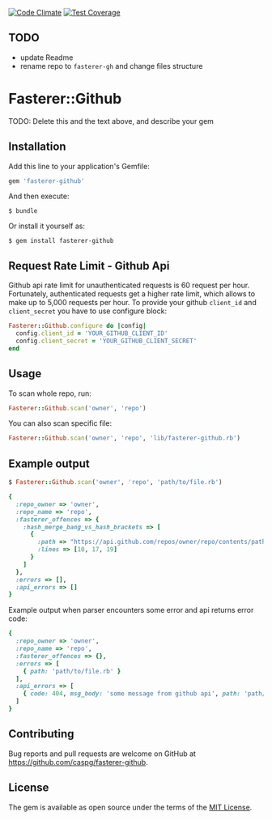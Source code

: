[![Code Climate](https://codeclimate.com/github/caspg/fasterer-github/badges/gpa.svg)](https://codeclimate.com/github/caspg/fasterer-github)
[![Test Coverage](https://codeclimate.com/github/caspg/fasterer-github/badges/coverage.svg)](https://codeclimate.com/github/caspg/fasterer-github/coverage)
## TODO
- update Readme
- rename repo to `fasterer-gh` and change files structure

# Fasterer::Github

TODO: Delete this and the text above, and describe your gem

## Installation

Add this line to your application's Gemfile:

```ruby
gem 'fasterer-github'
```

And then execute:

    $ bundle

Or install it yourself as:

    $ gem install fasterer-github

## Request Rate Limit - Github Api

Github api rate limit for unauthenticated requests is 60 request per hour. Fortunately, authenticated requests get a higher rate limit, which allows to make up to 5,000 requests per hour. To provide your github `client_id` and `client_secret` you have to use configure block:

```ruby
Fasterer::Github.configure do |config|
  config.client_id = 'YOUR_GITHUB_CLIENT_ID'
  config.client_secret = 'YOUR_GITHUB_CLIENT_SECRET'
end
```

## Usage

To scan whole repo, run:
```ruby
Fasterer::Github.scan('owner', 'repo')
```

You can also scan specific file:
```ruby
Fasterer::Github.scan('owner', 'repo', 'lib/fasterer-github.rb')
```

## Example output

```ruby
$ Fasterer::Github.scan('owner', 'repo', 'path/to/file.rb')

{
  :repo_owner => 'owner',
  :repo_name => 'repo',
  :fasterer_offences => {
    :hash_merge_bang_vs_hash_brackets => [
      {
        :path => "https://api.github.com/repos/owner/repo/contents/path/to/file.rb?ref=master",
        :lines => [10, 17, 19]
      }
    ]
  },
  :errors => [],
  :api_errors => []
}
```

Example output when parser encounters some error and api returns error code:
```ruby
{
  :repo_owner => 'owner',
  :repo_name => 'repo',
  :fasterer_offences => {},
  :errors => [
    { path: 'path/to/file.rb' }
  ],
  :api_errors => [
    { code: 404, msg_body: 'some message from github api', path: 'path/to/file.rb' }
  ]
}
```

## Contributing

Bug reports and pull requests are welcome on GitHub at https://github.com/caspg/fasterer-github.


## License

The gem is available as open source under the terms of the [MIT License](http://opensource.org/licenses/MIT).

